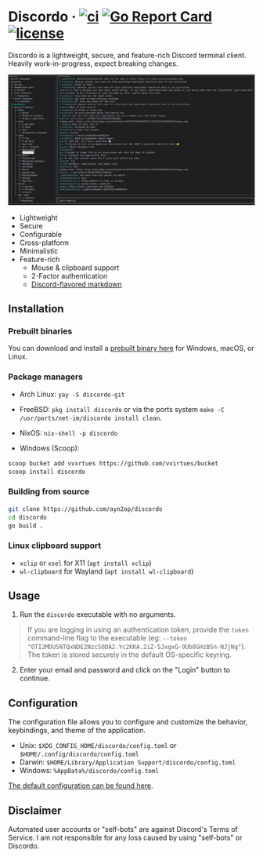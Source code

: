 # Discordo &middot; [![ci](https://github.com/ayn2op/discordo/actions/workflows/ci.yml/badge.svg)](https://github.com/ayn2op/discordo/actions/workflows/ci.yml) [![Go Report Card](https://goreportcard.com/badge/github.com/ayn2op/discordo)](https://goreportcard.com/report/github.com/ayn2op/discordo) [![license](https://img.shields.io/github/license/ayn2op/discordo?logo=github)](https://github.com/ayn2op/discordo/blob/master/LICENSE)

Discordo is a lightweight, secure, and feature-rich Discord terminal client. Heavily work-in-progress, expect breaking changes.

![Preview](.github/preview.png)

- Lightweight
- Secure
- Configurable
- Cross-platform
- Minimalistic
- Feature-rich
  - Mouse & clipboard support
  - 2-Factor authentication
  - [Discord-flavored markdown](https://support.discord.com/hc/en-us/articles/210298617-Markdown-Text-101-Chat-Formatting-Bold-Italic-Underline-)

## Installation

### Prebuilt binaries

You can download and install a [prebuilt binary here](https://nightly.link/ayn2op/discordo/workflows/ci/main) for Windows, macOS, or Linux.

### Package managers

- Arch Linux: `yay -S discordo-git`
- FreeBSD: `pkg install discordo` or via the ports system `make -C /usr/ports/net-im/discordo install clean`.
- NixOS: `nix-shell -p discordo`

- Windows (Scoop):

```sh
scoop bucket add vvxrtues https://github.com/vvirtues/bucket
scoop install discordo
```

### Building from source

```bash
git clone https://github.com/ayn2op/discordo
cd discordo
go build .
```

### Linux clipboard support

- `xclip` or `xsel` for X11 (`apt install xclip`)
- `wl-clipboard` for Wayland (`apt install wl-clipboard`)

## Usage

1. Run the `discordo` executable with no arguments.

> If you are logging in using an authentication token, provide the `token` command-line flag to the executable (eg: `--token "OTI2MDU5NTQxNDE2Nzc5ODA2.Yc2KKA.2iZ-5JxgxG-9Ub8GHzBSn-NJjNg"`). The token is stored securely in the default OS-specific keyring.

2. Enter your email and password and click on the "Login" button to continue.

## Configuration

The configuration file allows you to configure and customize the behavior, keybindings, and theme of the application.

- Unix: `$XDG_CONFIG_HOME/discordo/config.toml` or `$HOME/.config/discordo/config.toml`
- Darwin: `$HOME/Library/Application Support/discordo/config.toml`
- Windows: `%AppData%/discordo/config.toml`

[The default configuration can be found here](./internal/config/config.go).

## Disclaimer

Automated user accounts or "self-bots" are against Discord's Terms of Service. I am not responsible for any loss caused by using "self-bots" or Discordo.
